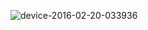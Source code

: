 ![device-2016-02-20-033936](https://cloud.githubusercontent.com/assets/12902041/13196576/96cbc628-d786-11e5-9156-ceb3fd878e0a.png)
